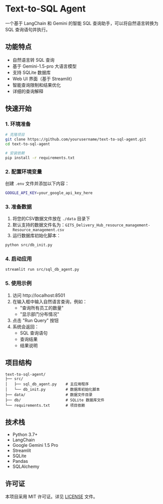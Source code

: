 # Text-to-SQL Agent

一个基于 LangChain 和 Gemini 的智能 SQL 查询助手，可以将自然语言转换为 SQL 查询语句并执行。

## 功能特点

- 自然语言转 SQL 查询
- 基于 Gemini-1.5-pro 大语言模型
- 支持 SQLite 数据库
- Web UI 界面（基于 Streamlit）
- 智能查询限制和结果优化
- 详细的查询解释

## 快速开始

### 1. 环境准备
```bash
# 克隆项目
git clone https://github.com/yourusername/text-to-sql-agent.git
cd text-to-sql-agent

# 安装依赖
pip install -r requirements.txt
```

### 2. 配置环境变量
创建 `.env` 文件并添加以下内容：
```bash
GOOGLE_API_KEY=your_google_api_key_here
```

### 3. 准备数据
1. 将您的CSV数据文件放在 `./data` 目录下
2. 默认支持的数据文件名为：`GITS_Delivery_Hub_resource_management-Resource_management.csv`
3. 运行数据库初始化脚本：
```bash
python src/db_init.py
```

### 4. 启动应用
```bash
streamlit run src/sql_db_agent.py
```

### 5. 使用示例
1. 访问 http://localhost:8501
2. 在输入框中输入自然语言查询，例如：
   - "查询所有员工的数量"
   - "显示部门分布情况"
3. 点击 "Run Query" 按钮
4. 系统会返回：
   - SQL 查询语句
   - 查询结果
   - 结果说明

## 项目结构

```
text-to-sql-agent/
├── src/
│   ├── sql_db_agent.py    # 主应用程序
│   └── db_init.py         # 数据库初始化脚本
├── data/                  # 数据文件目录
├── db/                    # SQLite 数据库文件
└── requirements.txt       # 项目依赖
```

## 技术栈

- Python 3.7+
- LangChain
- Google Gemini 1.5 Pro
- Streamlit
- SQLite
- Pandas
- SQLAlchemy

## 许可证

本项目采用 MIT 许可证。详见 [LICENSE](LICENSE) 文件。
